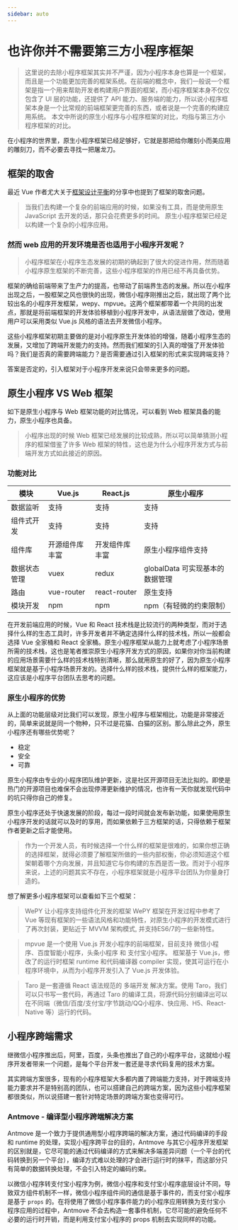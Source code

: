 ```yaml
---
sidebar: auto
---
```


# 也许你并不需要第三方小程序框架

> 这里说的去除小程序框架其实并不严谨，因为小程序本身也算是一个框架，而且是一个功能更加完善的框架系统。在前端的概念中，我们一般说一个框架是指一个用来帮助开发者构建用户界面的框架，而小程序框架本身不仅仅包含了 UI 层的功能，还提供了 API 能力、服务端的能力，所以说小程序框架本身是一个比常规的前端框架更完善的东西，或者说是一个完善的构建应用系统。
> 本文中所说的原生小程序与小程序框架的对比，均指与第三方小程序框架的对比。

在小程序的世界里，原生小程序框架已经足够好，它就是那把给你雕刻小而美应用的雕刻刀，而不必要去寻找一把屠龙刀。


## 框架的取舍

最近 Vue 作者尤大关于[框架设计平衡](https://juejin.im/post/5d45be46f265da03cf7a70d7#heading-2)的分享中也提到了框架的取舍问题。

> 当我们去构建一个复杂的前端应用的时候，如果没有工具，而是使用原生 JavaScript 去开发的话，那只会花费更多的时间。
> 原生小程序框架已经足以构建一个复杂的小程序应用。

### 然而 web 应用的开发环境是否也适用于小程序开发呢？

> 小程序框架在小程序生态发展的初期的确起到了很大的促进作用，然而随着小程序原生框架的不断完善，这些小程序框架的作用已经不再具备优势。

框架的确给前端带来了生产力的提高，也带动了前端界生态的发展。所以在小程序出现之后，一股框架之风也很快的出现，微信小程序刚推出之后，就出现了两个比较出名的小程序开发框架，wepy、mpvue。这两个框架都带着一个共同的出发点，那就是将前端框架的开发体验移植到小程序开发中，从语法层做了改动，使用用户可以采用类似 Vue.js 风格的语法去开发微信小程序。

这些小程序框架初期主要做的是对小程序原生开发体验的增强，随着小程序生态的发展，又增加了跨端开发能力的支持。然而我们框架的引入真的增强了开发体验吗？我们是否真的需要跨端能力？是否需要通过引入框架的形式来实现跨端支持？

答案是否定的，引入框架对于小程序开发来说只会带来更多的问题。


## 原生小程序 VS Web 框架

如下是原生小程序与 Web 框架功能的对比情况，可以看到 Web 框架具备的能力，原生小程序也具备。

> 小程序出现的时候 Web 框架已经发展的比较成熟，所以可以简单猜测小程序的框架借鉴了许多 Web 框架的特性，这也是为什么小程序开发方式与前端开发方式如此接近的原因。
### 功能对比
| 模块 | Vue.js | React.js | 原生小程序 |
| ---- | ------- | ------- | ------ |
| 数据监听 | 支持 | 支持 | 支持 |
| 组件式开发 | 支持 | 支持 | 支持 |
| 组件库 | 开源组件库丰富 | 开发组件库丰富 | 原生小程序组件支持 |
| 数据状态管理 | vuex | redux | globalData 可实现基本的数据管理 | 
| 路由 | vue-router | react-router | 原生支持 |
| 模块开发 | npm | npm | npm（有轻微的约束限制）|

在开发前端应用的时候，Vue 和 React 技术栈是比较流行的两种类型，而对于选择什么样的生态工具时，许多开发者并不确定选择什么样的技术栈，所以一般都会选择 Vue 全家桶和 React 全家桶。原生小程序框架从能力上就考虑了小程序场景所需的技术栈，这也是笔者推崇原生小程序开发方式的原因，如果你对你当前构建的应用场景需要什么样的技术栈特别清晰，那么就用原生的好了，因为原生小程序框架就是基于小程序场景开发的。选择什么样的技术栈，提供什么样的框架能力，这应该是小程序平台团队去思考的问题。

### 原生小程序的优势

从上面的功能层级对比我们可以发现，原生小程序与框架相比，功能是非常接近的，简单来说就是同一个物种，只不过是花猫、白猫的区别。那么除此之外，原生小程序还有哪些优势呢？

* 稳定
* 安全
* 可靠

原生小程序由专业的小程序团队维护更新，这是社区开源项目无法比拟的。即使是热门的开源项目也难保不会出现停滞更新维护的情况，也许有一天你就发现代码中的坑只得你自己的修复。

原生小程序还处于快速发展的阶段，每过一段时间就会发布新功能，如果使用原生小程序开发的话就可以及时的享用，而如果依赖于三方框架的话，只得依赖于框架作者更新之后才能使用。

> 作为一个开发人员，有时候选择一个什么样的框架是很难的，如果你想正确的选择框架，就得必须要了解框架所做的一些内部权衡，你必须知道这个框架朝着哪个方向发展，并且知道它与你构建的东西是否一致。而对于小程序来说，上述的问题其实不存在，小程序框架就是小程序平台团队为你量身打造的。

想了解更多小程序框架可以查看如下三个框架：

> WePY 让小程序支持组件化开发的框架 WePY 框架在开发过程中参考了 Vue 等现有框架的一些语法风格和功能特性，对原生小程序的开发模式进行了再次封装，更贴近于 MVVM 架构模式, 并支持ES6/7的一些新特性。

> mpvue 是一个使用 Vue.js 开发小程序的前端框架，目前支持 微信小程序、百度智能小程序，头条小程序 和 支付宝小程序。 框架基于 Vue.js，修改了的运行时框架 runtime 和代码编译器 compiler 实现，使其可运行在小程序环境中，从而为小程序开发引入了 Vue.js 开发体验。

> Taro 是一套遵循 React 语法规范的 多端开发 解决方案。使用 Taro，我们可以只书写一套代码，再通过 Taro 的编译工具，将源代码分别编译出可以在不同端（微信/百度/支付宝/字节跳动/QQ小程序、快应用、H5、React-Native 等）运行的代码。 

## 小程序跨端需求

继微信小程序推出后，阿里，百度，头条也推出了自己的小程序平台，这就给小程序开发者带来一个问题，是每个平台开发一套还是寻求代码复用的技术方案。

其实跨端方案很多，现有的小程序框架大多都内置了跨端能力支持，对于跨端支持能力要求并不是特别高的团队，也可以搭建自己的跨端方案，因为这些小程序框架都很类似，所以说搭建一套针对特定场景的跨端方案也变得可行。

### Antmove - 编译型小程序跨端解决方案

Antmove 是一个致力于提供通用型小程序跨端的解决方案，通过代码编译的手段和 runtime 的处理，实现小程序跨平台的目的，Antmove 与其它小程序开发框架的区别就是，它尽可能的通过代码编译的方式来解决多端差异问题（一个平台的代码转换到另一个平台），编译方式难以处理的才会进行运行时的抹平，而这部分只有简单的数据转换处理，不会引入特定的编码约束。

以微信小程序转支付宝小程序为例，微信小程序和支付宝小程序底层设计不同，导致双方组件机制不一样，微信小程序组件间的通信是基于事件的，而支付宝小程序是基于 `props` 的。在将使用了微信小程序事件能力的小程序应用转换为支付宝小程序应用的过程中，Antmove 不会去构造一套事件机制，它尽可能的避免任何不必要的运行时开销，而是利用支付宝小程序的 props 机制去实现同样的功能。